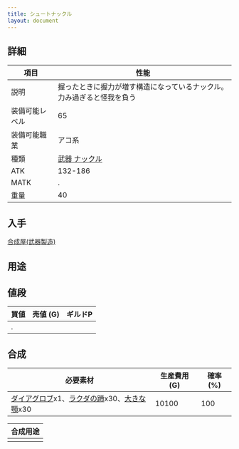 ```yaml
---
title: シュートナックル
layout: document
---
```

## 詳細

|項目|性能|
|---|---|
|説明|握ったときに握力が増す構造になっているナックル。力み過ぎると怪我を負う|
|装備可能レベル|65|
|装備可能職業|アコ系|
|種類|[武器 ナックル](武器(ナックル))|
|ATK|132-186|
|MATK|.|
|重量|40|

## 入手

[合成屋(武器製造)](合成屋(武器製造))

## 用途


## 値段

|買値|売値 (G)|ギルドP|
|---|---|---|
|.|||

## 合成

|必要素材|生産費用 (G)|確率 (%)|
|---|---|---|
|[ダイアグロブ](ダイアグロブ)x1、[ラクダの蹄](ラクダの蹄)x30、[大きな顎](大きな顎)x30|10100|100|

|合成用途|
|---|
||
